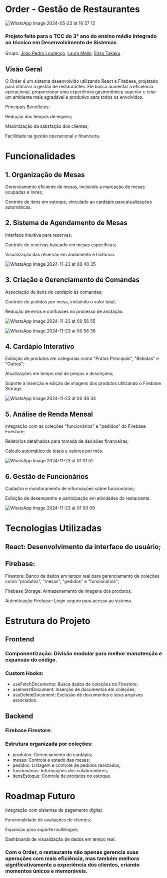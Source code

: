 # Order - Gestão de Restaurantes

![WhatsApp Image 2024-05-23 at 16 57 12](https://github.com/user-attachments/assets/e4d53d20-935d-401b-bb6e-40f78c7a36ba)

### Projeto feito para o TCC do 3° ano do ensino médio integrado ao técnico em Desenvolvimento de Sistemas
Grupo: <a href="https://www.linkedin.com/in/jo%C3%A3o-pedro-louren%C3%A7o-dos-santos-28b501291/" target="_blank">João Pedro Lourenço</a>, <a href="https://www.instagram.com/lah_mell0/">Laura Mello</a>, <a href="https://github.com/EnzoTakaku7">Enzo Takaku</a>

## Visão Geral

O Order é um sistema desenvolvido utilizando React e Firebase, projetado para otimizar a gestão de restaurantes. Ele busca aumentar a eficiência operacional, proporcionar uma experiência gastronômica superior e criar um ambiente mais agradável e produtivo para todos os envolvidos.

Principais Benefícios:

Redução dos tempos de espera;

Maximização da satisfação dos clientes;

Facilidade na gestão operacional e financeira.

# Funcionalidades

## 1. Organização de Mesas

Gerenciamento eficiente de mesas, incluindo a marcação de mesas ocupadas e livres;

Controle de itens em estoque, vinculado ao cardápio para atualizações automáticas.

## 2. Sistema de Agendamento de Mesas

Interface intuitiva para reservas;

Controle de reservas baseado em mesas específicas;

Visualização das reservas em andamento e histórico. 

![WhatsApp Image 2024-11-23 at 00 40 35](https://github.com/user-attachments/assets/8d286e1a-2007-4c67-a816-6c1e25efa0f2)

## 3. Criação e Gerenciamento de Comandas

Associação de itens do cardápio às comandas;

Controle de pedidos por mesa, incluindo o valor total;

Redução de erros e confusões no processo de anotação.

![WhatsApp Image 2024-11-23 at 00 56 55](https://github.com/user-attachments/assets/1d62ac05-7af0-4d3a-8dcd-4e77a35f319d)

![WhatsApp Image 2024-11-23 at 00 58 36](https://github.com/user-attachments/assets/d3808d5e-5ca3-4347-be4f-72d4e906a2a6)


## 4. Cardápio Interativo

Exibição de produtos em categorias como "Pratos Principais", "Bebidas" e "Outros";

Atualizações em tempo real de preços e descrições;

Suporte à inserção e edição de imagens dos produtos utilizando o Firebase Storage.

![WhatsApp Image 2024-11-23 at 00 46 34](https://github.com/user-attachments/assets/1c9ab0f0-2536-4879-b667-e11f94d8e20e)

## 5. Análise de Renda Mensal

Integração com as coleções "funcionários" e "pedidos" do Firebase Firestore;

Relatórios detalhados para tomada de decisões financeiras;

Cálculo automático de totais e valores por mês.

![WhatsApp Image 2024-11-23 at 01 01 51](https://github.com/user-attachments/assets/f88a439a-e426-4ff3-be43-2b38d17f7993)

## 6. Gestão de Funcionários

Cadastro e monitoramento de informações sobre funcionários;

Exibição de desempenho e participação em atividades do restaurante.

![WhatsApp Image 2024-11-23 at 01 00 09](https://github.com/user-attachments/assets/3ca79d4b-89e8-4376-b7db-f300535ab619)

# Tecnologias Utilizadas

## React: Desenvolvimento da interface do usuário;

## Firebase:

Firestore: Banco de dados em tempo real para gerenciamento de coleções como "produtos", "mesas", "pedidos" e "funcionários";

Firebase Storage: Armazenamento de imagens dos produtos;

Autenticação Firebase: Login seguro para acesso ao sistema.

# Estrutura do Projeto

## Frontend

### Componentização: Divisão modular para melhor manutenção e expansão do código.

### Custom Hooks:

<ul>
  <li>useFetchDocuments: Busca dados de coleções no Firestore;</li>
  <li>useInsertDocument: Inserção de documentos em coleções;</li>
  <li>useDeleteDocument: Exclusão de documentos e seus arquivos associados.</li>
</ul>
  

 

 

## Backend

### Firebase Firestore:

### Estrutura organizada por coleções:
<ul>
  <li>produtos: Gerenciamento do cardápio;</li>
  <li>mesas: Controle e estado das mesas;</li>
  <li>pedidos: Listagem e controle de pedidos realizados;</li>
  <li>funcionários: Informações dos colaboradores;</li>
  <li>itensEstoque: Controle de produtos no estoque.</li>
</ul>


# Roadmap Futuro

Integração com sistemas de pagamento digital;

Funcionalidade de avaliações de clientes;

Expansão para suporte multilíngue;

Dashboards de visualização de dados em tempo real.

### Com o Order, o restaurante não apenas gerencia suas operações com mais eficiência, mas também melhora significativamente a experiência dos clientes, criando momentos únicos e memoráveis.

